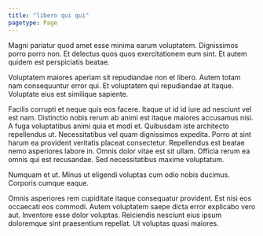 ```yaml
---
title: "libero qui qui"
pagetype: Page
---
```

Magni pariatur quod amet esse minima earum voluptatem. Dignissimos porro porro non. Et delectus quos quos exercitationem eum sint. Et autem quidem est perspiciatis beatae.

Voluptatem maiores aperiam sit repudiandae non et libero. Autem totam nam consequuntur error qui. Et voluptatem qui repudiandae at itaque. Voluptate eius est similique sapiente.

Facilis corrupti et neque quis eos facere. Itaque ut id id iure ad nesciunt vel est nam. Distinctio nobis rerum ab animi est itaque maiores accusamus nisi. A fuga voluptatibus animi quia et modi et. Quibusdam iste architecto repellendus ut. Necessitatibus vel quam dignissimos expedita.
Porro at sint harum ea provident veritatis placeat consectetur. Repellendus est beatae nemo asperiores labore in. Omnis dolor vitae est sit ullam. Officia rerum ea omnis qui est recusandae. Sed necessitatibus maxime voluptatum.

Numquam et ut. Minus ut eligendi voluptas cum odio nobis ducimus. Corporis cumque eaque.

Omnis asperiores rem cupiditate itaque consequatur provident. Est nisi eos occaecati eos commodi. Autem voluptatem saepe dicta error explicabo vero aut. Inventore esse dolor voluptas. Reiciendis nesciunt eius ipsum doloremque sint praesentium repellat. Ut voluptas quasi maiores.

